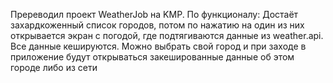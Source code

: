 Пререводил проект WeatherJob на KMP.
По функционалу: Достаёт захардкоженный список городов, потом по нажатию на один из них открывается экран с погодой, где подтягиваются данные из weather.api.
Все данные кешируются.
Можно выбрать свой город и при заходе в приложение будут открываться закешированные данные об этом городе либо из сети
